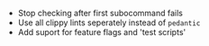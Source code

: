 - Stop checking after first subocommand fails
- Use all clippy lints seperately instead of `pedantic`
- Add suport for feature flags and 'test scripts'

